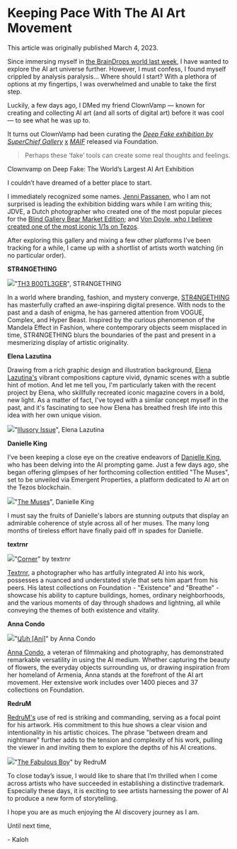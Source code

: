 # Keeping Pace With The AI Art Movement

This article was originally published March 4, 2023.

Since immersing myself in [the BrainDrops world last week](https://www.kaloh.xyz/p/market-analysis-braindrops), I have wanted to explore the AI art universe further. However, I must confess, I found myself crippled by analysis paralysis… Where should I start? With a plethora of options at my fingertips, I was overwhelmed and unable to take the first step.

Luckily, a few days ago, I DMed my friend ClownVamp — known for creating and collecting AI art (and all sorts of digital art) before it was cool — to see what he was up to.

It turns out ClownVamp had been curating the _[Deep Fake exhibition by SuperChief Gallery](https://foundation.app/world/deep-fake)_ [x](https://foundation.app/world/deep-fake) _[MAIF](https://foundation.app/world/deep-fake)_ released via Foundation.

> Perhaps these ‘fake’ tools can create some real thoughts and feelings.
> 
Clownvamp on Deep Fake: The World’s Largest AI Art Exhibition

I couldn’t have dreamed of a better place to start.

I immediately recognized some names. [Jenni Passanen](https://www.kaloh.xyz/p/-jenni-pasanens-nfts-combine-artificial), who I am not surprised is leading the exhibition bidding wars while I am writing this; JDVE, a Dutch photographer who created one of the most popular pieces for the [Blind Gallery Bear Market Edition](https://www.blindgallery.xyz/); and [Von Doyle, who I believe created one of the most iconic 1/1s on Tezos](https://www.kaloh.xyz/p/10-iconic-one-of-one-nfts-11s-on).

After exploring this gallery and mixing a few other platforms I’ve been tracking for a while, I came up with a shortlist of artists worth watching (in no particular order).

**STR4NGETHING**

![](https://i.imgur.com/k6HHQro.jpg)<caption>"[TH3 B00TL3GER](https://foundation.app/@STR4NGETHING/WR0ng/3)", STR4NGETHING
</caption>


In a world where branding, fashion, and mystery converge, [STR4NGETHING](https://twitter.com/Str4ngeThing) has masterfully crafted an awe-inspiring digital presence. With nods to the past and a dash of enigma, he has garnered attention from VOGUE, Complex, and Hyper Beast. Inspired by the curious phenomenon of the Mandela Effect in Fashion, where contemporary objects seem misplaced in time, STR4NGETHING blurs the boundaries of the past and present in a mesmerizing display of artistic originality.

**Elena Lazutina**

Drawing from a rich graphic design and illustration background, [Elena Lazutina's](https://twitter.com/elazutina) vibrant compositions capture vivid, dynamic scenes with a subtle hint of motion. And let me tell you, I'm particularly taken with the recent project by Elena, who skillfully recreated iconic magazine covers in a bold, new light. As a matter of fact, I've toyed with a similar concept myself in the past, and it's fascinating to see how Elena has breathed fresh life into this idea with her own unique vision.

![](https://i.imgur.com/ScKnPAc.jpg)<caption>"[Illusory Issue](https://foundation.app/@lazutina/lztn/1)", Elena Lazutina</caption>

**Danielle King**


I’ve been keeping a close eye on the creative endeavors of [Danielle King](https://twitter.com/Rrose_Selavy_11), who has been delving into the AI prompting game. Just a few days ago, she began offering glimpses of her forthcoming collection entitled "The Muses", set to be unveiled via Emergent Properties, a platform dedicated to AI art on the Tezos blockchain.

![](https://i.imgur.com/jGPvF1r.jpg)<caption>"[The Muses](https://emprops.ai/projects/the-muses?page=1&size=51)", Danielle King</caption>

I must say the fruits of Danielle's labors are stunning outputs that display an admirable coherence of style across all of her muses. The many long months of tireless effort have finally paid off in spades for Danielle.

**textrnr**

![](https://i.imgur.com/QxcMlx0.jpg)<caption>"[Corner](https://foundation.app/@Textrnr/breathe/3)" by textrnr</caption>


[Textrnr](https://twitter.com/textrnr), a photographer who has artfully integrated AI into his work, possesses a nuanced and understated style that sets him apart from his peers. His latest collections on Foundation - "Existence" and "Breathe" - showcase his ability to capture buildings, homes, ordinary neighborhoods, and the various moments of day through shadows and lightning, all while conveying the themes of both existence and vitality.

**Anna Condo**

![](https://i.imgur.com/DFsrYab.jpg)<caption>"[Անի [Ani]](https://foundation.app/@a1111ac011d0/armenia/11)" by Anna Condo</caption>


[Anna Condo](https://twitter.com/a1111ac011d0), a veteran of filmmaking and photography, has demonstrated remarkable versatility in using the AI medium. Whether capturing the beauty of flowers, the everyday objects surrounding us, or drawing inspiration from her homeland of Armenia, Anna stands at the forefront of the AI art movement. Her extensive work includes over 1400 pieces and 37 collections on Foundation.

**RedruM**

[RedruM's](https://twitter.com/RedruMxNFT) use of red is striking and commanding, serving as a focal point for his artwork. His commitment to this hue shows a clear vision and intentionality in his artistic choices. The phrase "between dream and nightmare" further adds to the tension and complexity of his work, pulling the viewer in and inviting them to explore the depths of his AI creations.

![](https://i.imgur.com/IQQ3jvg.jpg)<caption>"[The Fabulous Boy](https://foundation.app/@RedruMxNFT/r3d-a097/6)" by RedruM</caption>


To close today’s issue, I would like to share that I’m thrilled when I come across artists who have succeeded in establishing a distinctive trademark. Especially these days, it is exciting to see artists harnessing the power of AI to produce a new form of storytelling.

I hope you are as much enjoying the AI discovery journey as I am.

Until next time,

\- Kaloh

